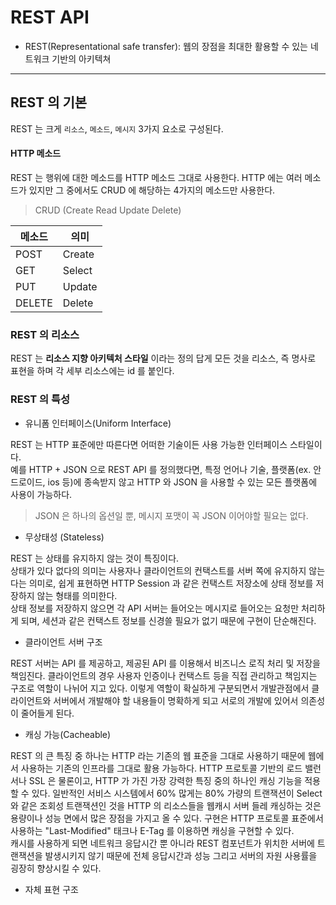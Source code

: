 # REST API
- REST(Representational safe transfer): 웹의 장점을 최대한 활용할 수 있는 네트워크 기반의 아키텍쳐
---
## REST 의 기본
REST 는 크게 `리소스`, `메소드`, `메시지` 3가지 요소로 구성된다.

#### HTTP 메소드
REST 는 행위에 대한 메소드를 HTTP 메소드 그대로 사용한다.
HTTP 에는 여러 메소드가 있지만 그 중에서도 CRUD 에 해당하는 4가지의 메소드만 사용한다.
> CRUD (Create Read Update Delete)

메소드 | 의미 |
-----|------
POST | Create
GET  | Select
PUT  | Update
DELETE | Delete

### REST 의 리소스
REST 는 **리소스 지향 아키텍처 스타일** 이라는 정의 답게 모든 것을 리소스, 즉 명사로 표현을 하며 각 세부 리소스에는 id 를
붙인다. 

### REST 의 특성
- 유니폼 인터페이스(Uniform Interface)

REST 는 HTTP 표준에만 따른다면 어떠한 기술이든 사용 가능한 인터페이스 스타일이다. <br>
예를  HTTP + JSON 으로 REST API 를 정의했다면, 특정 언어나 기술, 플랫폼(ex. 안드로이드, ios 등)에 종속받지 않고
HTTP 와 JSON 을 사용할 수 있는 모든 플랫폼에 사용이 가능하다.
> JSON 은 하나의 옵션일 뿐, 메시지 포맷이 꼭 JSON 이어야할 필요는 없다.

- 무상태성 (Stateless)

REST 는 상태를 유지하지 않는 것이 특징이다. <br>
상태가 있다 없다의 의미는 사용자나 클라이언트의 컨택스트를 서버 쪽에 유지하지 않는다는 의미로, 
쉽게 표현하면 HTTP Session 과 같은 컨택스트 저장소에 상태 정보를 저장하지 않는 형태를 의미한다.<br>
상태 정보를 저장하지 않으면 각 API 서버는 들어오는 메시지로 들어오는 요청만 처리하게 되며, 세션과 같은 컨택스트 정보를 신경쓸 필요가 없기 때문에 구현이 단순해진다.

- 클라이언트 서버 구조

REST 서버는 API 를 제공하고, 제공된 API 를 이용해서 비즈니스 로직 처리 및 저장을 책임진다. 클라이언트의 경우 사용자 인증이나 컨택스트 등을 직접 관리하고
책임지는 구조로 역할이 나뉘어 지고 있다. 이렇게 역할이 확실하게 구분되면서 개발관점에서 클라이언트와 서버에서 개발해야 할 내용들이 명확하게 되고 서로의 개발에 있어서 
의존성이 줄어들게 된다. 

- 캐싱 가능(Cacheable)

REST 의 큰 특징 중 하나는 HTTP 라는 기존의 웹 표준을 그대로 사용하기 때문에 웹에서 사용하는 기존의 인프라를 그대로 활용 가능하다.
HTTP 프로토콜 기반의 로드 밸런서나 SSL 은 물론이고, HTTP 가 가진 가장 강력한 특징 중의 하나인 캐싱 기능을 적용할 수 있다. 일반적인 서비스 시스템에서 60% 
많게는 80% 가량의 트랜잭션이 Select 와 같은 조회성 트랜잭션인 것을  HTTP 의 리소스들을 웹캐시 서버 들레 캐싱하는 것은 용량이나 성능 면에서 
많은 장점을 가지고 올 수 있다. 구현은 HTTP 프로토콜 표준에서 사용하는 "Last-Modified" 태크나 E-Tag 를 이용하면 캐싱을 구현할 수 있다.<br>
캐시를 사용하게 되면 네트워크 응답시간 뿐 아니라 REST 컴포넌트가 위치한 서버에 트랜잭션을 발생시키지 않기 때문에 
전체 응답시간과 성능 그리고 서버의 자원 사용률을 굉장히 향상시킬 수 있다. 

- 자체 표현 구조

